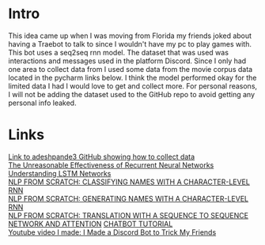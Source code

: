 <h1>Intro</h1>
<b1>This idea came up when I was moving from Florida my friends joked about having a Traebot to talk to since I wouldn't have my pc to play games with. 
This bot uses a seq2seq rnn model. The dataset that was used was interactions and messages used in the platform Discord. 
Since I only had one area to collect data from I used some data from the movie corpus data located in the pycharm links below. I think the model performed okay for the limited data I had I would love to get and collect more.
For personal reasons, I will not be adding the dataset used to the GitHub repo to avoid getting any personal info leaked.</b1>

<h1>Links</h1><b1>

[Link to adeshpande3 GitHub showing how to collect data](https://github.com/adeshpande3/Facebook-Messenger-Bot)<br>
[The Unreasonable Effectiveness of Recurrent Neural Networks](https://karpathy.github.io/2015/05/21/rnn-effectiveness/)<br>
[Understanding LSTM Networks](https://colah.github.io/posts/2015-08-Understanding-LSTMs/)<br>
[NLP FROM SCRATCH: CLASSIFYING NAMES WITH A CHARACTER-LEVEL RNN](https://pytorch.org/tutorials/intermediate/char_rnn_classification_tutorial.html)<br>
[NLP FROM SCRATCH: GENERATING NAMES WITH A CHARACTER-LEVEL RNN](https://pytorch.org/tutorials/intermediate/char_rnn_generation_tutorial.html)<br>
[NLP FROM SCRATCH: TRANSLATION WITH A SEQUENCE TO SEQUENCE NETWORK AND ATTENTION](https://pytorch.org/tutorials/intermediate/seq2seq_translation_tutorial.html)
[CHATBOT TUTORIAL](https://pytorch.org/tutorials/beginner/chatbot_tutorial.html)<br>
[Youtube video I made: I Made a Discord Bot to Trick My Friends](https://www.youtube.com/watch?v=a-hna1ZE3nE&t)
</b1>